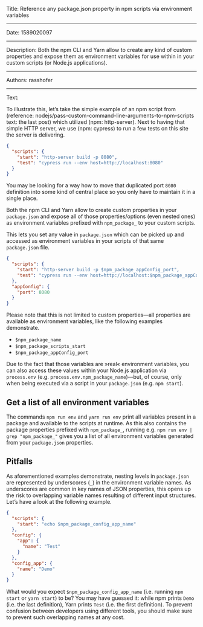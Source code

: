 Title: Reference any package.json property in npm scripts via environment variables

-----

Date: 1589020097

-----

Description: Both the npm CLI and Yarn allow to create any kind of custom properties and expose them as environment variables for use within in your custom scripts (or Node.js applications).

-----

Authors: rasshofer

-----

Text:

To illustrate this, let’s take the simple example of an npm script from (reference: nodejs/pass-custom-command-line-arguments-to-npm-scripts text: the last post) which utilized (npm: http-server). Next to having that simple HTTP server, we use (npm: cypress) to run a few tests on this site the server is delivering.

```json
{
  "scripts": {
    "start": "http-server build -p 8080",
    "test": "cypress run --env host=http://localhost:8080"
  }
}
```

You may be looking for a way how to move that duplicated port `8080` definition into some kind of central place so you only have to maintain it in a single place.

Both the npm CLI and Yarn allow to create custom properties in your `package.json` and expose all of those properties/options (even nested ones) as environment variables prefixed with `npm_package_` to your custom scripts.

This lets you set any value in `package.json` which can be picked up and accessed as environment variables in your scripts of that same `package.json` file.

```json
{
  "scripts": {
    "start": "http-server build -p $npm_package_appConfig_port",
    "test": "cypress run --env host=http://localhost:$npm_package_appConfig_port"
  },
  "appConfig": {
    "port": 8080
  }
}
```

Please note that this is not limited to custom properties—all properties are available as environment variables, like the following examples demonstrate.

- `$npm_package_name`
- `$npm_package_scripts_start`
- `$npm_package_appConfig_port`

Due to the fact that those variables are »real« environment variables, you can also access these values within your Node.js application via `process.env` (e.g. `process.env.npm_package_name`)—but, of course, only when being executed via a script in your `package.json` (e.g. `npm start`).

## Get a list of all environment variables

The commands `npm run env` and `yarn run env` print all variables present in a package and available to the scripts at runtime. As this also contains the package properties prefixed with `npm_package_`, running e.g. `npm run env | grep "npm_package_"` gives you a list of all environment variables generated from your `package.json` properties.

## Pitfalls

As aforementioned examples demonstrate, nesting levels in `package.json` are represented by underscores (`_`) in the environment variable names. As underscores are common in key names of JSON properties, this opens up the risk to overlapping variable names resulting of different input structures. Let’s have a look at the following example.

```json
{
  "scripts": {
    "start": "echo $npm_package_config_app_name"
  },
  "config": {
    "app": {
      "name": "Test"
    }
  },
  "config_app": {
    "name": "Demo"
  }
}
```

What would you expect `$npm_package_config_app_name` (i.e. running `npm start` or `yarn start`) to be? You may have guessed it: while npm prints `Demo` (i.e. the last definition), Yarn prints `Test` (i.e. the first definition). To prevent confusion between developers using different tools, you should make sure to prevent such overlapping names at any cost.
